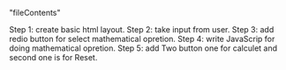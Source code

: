 "fileContents"

Step 1: create basic html layout.
Step 2: take input from user.
Step 3: add redio button for select mathematical opretion.
Step 4: write JavaScrip for doing mathematical opretion.
Step 5: add Two button one for calculet and second one is for Reset.

